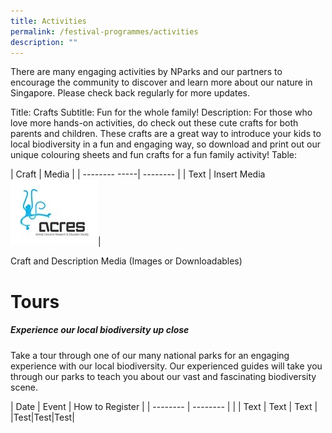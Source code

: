 ```yaml
---
title: Activities
permalink: /festival-programmes/activities
description: ""
---
```

There are many engaging activities by NParks and our partners to encourage the community to discover and learn more about our nature in Singapore. Please check back regularly for more updates.

Title: Crafts
Subtitle: Fun for the whole family! 
Description: For those who love more hands-on activities, do check out these cute crafts for both parents and children. These crafts are a great way to introduce your kids to local biodiversity in a fun and engaging way, so download and print out our unique colouring sheets and fun crafts for a fun family activity!
Table:


| Craft             | Media |
| -------- -----| -------- | 
| Text    | Insert Media![](/images/ACRES%20image.jpg)|   


Craft and Description
Media (Images or Downloadables)

# Tours
##### ***Experience our local biodiversity up close***

Take a tour through one of our many national parks for an engaging experience with our local biodiversity. Our experienced guides will take you through our parks to teach you about our vast and fascinating biodiversity scene.


| Date |   Event      |     How to Register        |
| -------- | -------- |  |
| Text     | Text     | Text     |
|Test|Test|Test|